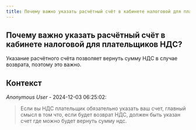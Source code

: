 ```yaml
---
title: Почему важно указать расчётный счёт в кабинете налоговой для плательщиков НДС?
---
```


## Почему важно указать расчётный счёт в кабинете налоговой для плательщиков НДС?

Указание расчётного счёта позволяет вернуть сумму НДС в случае возврата, поэтому это важно.

## Контекст

_Anonymous User_ - 2024-12-03 06:25:02:

> Если вы НДС плательщик обязательно указать ваш счет, главный смысл в том что, если будет возврат НДС, должен быть указан счет где можно будет вернуть сумму ндс.
